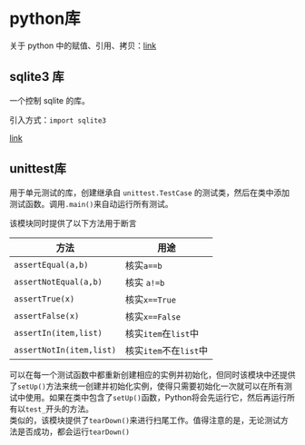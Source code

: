 # python库

关于 python 中的赋值、引用、拷贝：[link](https://draapho.github.io/2016/11/21/1618-python-variable/)

## sqlite3 库
一个控制 sqlite 的库。

引入方式：`import sqlite3`

[link](https://www.runoob.com/sqlite/sqlite-python.html)

## unittest库
用于单元测试的库，创建继承自 `unittest.TestCase` 的测试类，然后在类中添加测试函数。调用`.main()`来自动运行所有测试。

该模块同时提供了以下方法用于断言

|        方法        | 用途 |
| ------------------ | ---- |
| `assertEqual(a,b)` |核实`a==b`      |
|`assertNotEqual(a,b)`|核实 `a!=b`|
|`assertTrue(x)`|核实`x==True`|
|`assertFalse(x)`|核实`x==False`|
|`assertIn(item,list)`|核实`item`在`list`中|
|`assertNotIn(item,list)`|核实`item`不在`list`中|

可以在每一个测试函数中都重新创建相应的实例并初始化，但同时该模块中还提供了`setUp()`方法来统一创建并初始化实例，使得只需要初始化一次就可以在所有测试中使用。如果在类中包含了`setUp()`函数，Python将会先运行它，然后再运行所有以`test_`开头的方法。  
类似的，该模块提供了`tearDown()`来进行扫尾工作。值得注意的是，无论测试方法是否成功，都会运行`tearDown()`
